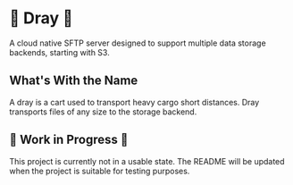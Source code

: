# 🚚 Dray 🚚
A cloud native SFTP server designed to support multiple data storage backends, starting with S3.

## What's With the Name
A dray is a cart used to transport heavy cargo short distances. Dray transports files of any size 
to the storage backend.

## 🚧 Work in Progress 🚧
This project is currently not in a usable state. The README will be updated when the project 
is suitable for testing purposes.
